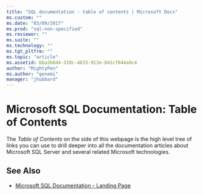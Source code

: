 ```yaml
---
title: "SQL documentation - table of contents | Microsoft Docs"
ms.custom: ""
ms.date: "03/09/2017"
ms.prod: "sql-non-specified"
ms.reviewer: ""
ms.suite: ""
ms.technology: ""
ms.tgt_pltfrm: ""
ms.topic: "article"
ms.assetid: bba2b6d4-310c-4633-913e-841cf044a9c4
author: "MightyPen"
ms.author: "genemi"
manager: "jhubbard"
---
```

# Microsoft SQL Documentation: Table of Contents

The *Table of Contents* on the side of this webpage is the high level tree of links you can use to drill deeper into all the documentation articles about Microsoft SQL Server and several related Microsoft technologies.

## See Also

- [Microsoft SQL Documentation - Landing Page](./index.md)

